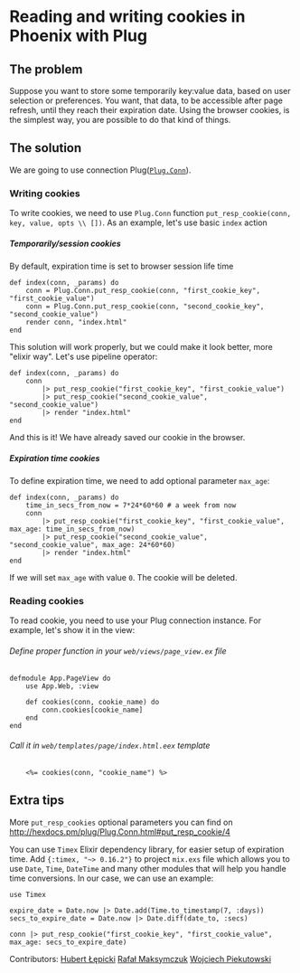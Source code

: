 # Reading and writing cookies in Phoenix with Plug

## The problem

Suppose you want to store some temporarily key:value data, based on user
selection or preferences. You want, that data, to be accessible after page refresh, until they reach their expiration date. Using the browser cookies, is the simplest way, you are possible to do that kind of things.

## The solution

We are going to use connection Plug([`Plug.Conn`](http://hexdocs.pm/plug/Plug.Conn.html)).

### Writing cookies

To write cookies, we need to use `Plug.Conn` function `put_resp_cookie(conn, key, value, opts \\ [])`. As an example, let's use basic `index` action

##### Temporarily/session cookies
By default, expiration time is set to browser session life time

    def index(conn, _params) do
        conn = Plug.Conn.put_resp_cookie(conn, "first_cookie_key", "first_cookie_value")
        conn = Plug.Conn.put_resp_cookie(conn, "second_cookie_key", "second_cookie_value")
        render conn, "index.html"
    end

This solution will work properly, but we could make it look better, more "elixir way". Let's use pipeline operator:

    def index(conn, _params) do
        conn
            |> put_resp_cookie("first_cookie_key", "first_cookie_value")
            |> put_resp_cookie("second_cookie_value", "second_cookie_value")
            |> render "index.html"
    end

And this is it! We have already saved our cookie in the browser.

##### Expiration time cookies
To define expiration time, we need to add optional parameter `max_age`:

    def index(conn, _params) do
        time_in_secs_from_now = 7*24*60*60 # a week from now
        conn
            |> put_resp_cookie("first_cookie_key", "first_cookie_value", max_age: time_in_secs_from_now)
            |> put_resp_cookie("second_cookie_value", "second_cookie_value", max_age: 24*60*60)
            |> render "index.html"
    end

If we will set `max_age` with value `0`. The cookie will be deleted.

### Reading cookies

To read cookie, you need to use your Plug connection instance. For example, let's show it in the view:

###### Define proper function in your `web/views/page_view.ex` file

    defmodule App.PageView do
        use App.Web, :view

        def cookies(conn, cookie_name) do
            conn.cookies[cookie_name]
        end
    end

###### Call it in `web/templates/page/index.html.eex` template
        <%= cookies(conn, "cookie_name") %>

## Extra tips
More `put_resp_cookies` optional parameters you can find on http://hexdocs.pm/plug/Plug.Conn.html#put_resp_cookie/4

You can use `Timex` Elixir dependency library, for easier setup of expiration time. Add `{:timex, "~> 0.16.2"}` to project `mix.exs` file which allows you to use `Date`, `Time`, `DateTime` and many other modules that will help you handle time conversions. In our case, we can use an example:

    use Timex

    expire_date = Date.now |> Date.add(Time.to_timestamp(7, :days))
    secs_to_expire_date = Date.now |> Date.diff(date_to, :secs)

    conn |> put_resp_cookie("first_cookie_key", "first_cookie_value", max_age: secs_to_expire_date)

Contributors: [Hubert Łępicki](mailto:hubert.lepicki@amberbit.com) [Rafał Maksymczuk](mailto:rafal.maksymczuk@amberbit.com) [Wojciech Piekutowski](mailto:wojciech.piekutowski@amberbit.com)

